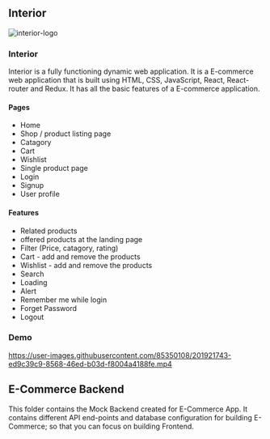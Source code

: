 ## Interior


![interior-logo](https://user-images.githubusercontent.com/85350108/201909408-b15b5276-c93b-489b-b046-bcc0b326c30d.png)


<h3>Interior</h3> 
<div>Interior is a fully functioning dynamic web application. It is a E-commerce web application that is built using HTML, CSS, JavaScript, React, React-router and Redux. It has all the basic features of a E-commerce application.</div>

<h4>Pages</h4>
<ul>
  <li>Home</li>
  <li>Shop / product listing page</li>
  <li>Catagory</li>
  <li>Cart</li>
  <li>Wishlist</li>
  <li>Single product page</li>
  <li>Login</li>
  <li>Signup</li>
  <li>User profile</li>
  
</ul>
<h4>Features</h4>
<ul>
  <li>Related products</li>
  <li>offered products at the landing page</li>
  <li>Filter (Price, catagory, rating)</li>
  <li>Cart - add and remove the products</li>
  <li>Wishlist - add and remove the products</li>
  <li>Search</li>
  <li>Loading</li>
  <li>Alert</li>
  <li>Remember me while login</li>
  <li>Forget Password</li>
  <li>Logout</li>
  
  
  
</ul>

<h3>Demo</h3> 


https://user-images.githubusercontent.com/85350108/201921743-ed9c39c9-8568-46ed-b03d-f8004a4188fe.mp4







## E-Commerce Backend

This folder contains the Mock Backend created for E-Commerce App. It contains different API end-points and database configuration for building E-Commerce; so that you can focus on building Frontend.
